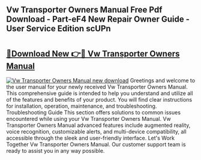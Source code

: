 ## Vw Transporter Owners Manual Free Pdf Download - Part-eF4 New Repair Owner Guide - User Service Edition scUPn

# <h2><a href="http://cf13095.oget.top/?id=Vw+Transporter+Owners+Manual">🔗Download New 👉🔴 Vw Transporter Owners Manual</a></h2>

[![Vw Transporter Owners Manual new download](https://i.imgur.com/5g1atiW.png)](http://cf13095.oget.top/?id=Vw+Transporter+Owners+Manual)
Greetings and welcome to the user manual for your newly received Vw Transporter Owners Manual. This comprehensive guide is intended to help you understand and utilize all of the features and benefits of your product. You will find clear instructions for installation, operation, maintenance, and troubleshooting. Troubleshooting Guide This section offers solutions to common issues encountered while using your Vw Transporter Owners Manual. Vw Transporter Owners Manual advanced features include augmented reality, voice recognition, customizable alerts, and multi-device compatibility, all accessible through the sleek and user-friendly interface. Let's Work Together Vw Transporter Owners Manual. Our customer support team is ready to assist you in any way possible.
